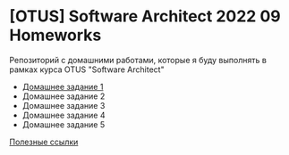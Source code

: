 # [OTUS] Software Architect 2022 09 Homeworks

Репозиторий с домашними работами, которые я буду выполнять в рамках курса OTUS "Software Architect"
 - [Домашнее задание 1](./homework_1/homework_1.md)
 - Домашнее задание 2
 - Домашнее задание 3
 - Домашнее задание 4
 - Домашнее задание 5

[Полезные ссылки](./useful_links/useful_links.md)